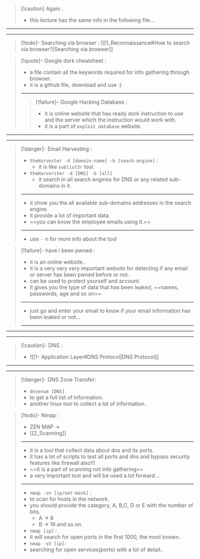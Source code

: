 
>[!caution] Again :
>- this lecture has the same info in the following file...

---
---

>[!todo]- Searching via browser :
![[1_Reconnaissance#How to search via browser?|Searching via browser]]

>[!quote]- Google dork cheatsheet :
>- a file contain all the keywords required for info gathering through browser.
>- it is a github file, download and use :)
>---
>>[!failure]- Google Hacking Database :
>>- it is online website that has ready dork instruction to use and the server which the instruction would work with.
>>- it is a part of `exploit database` website.

---
---

>[!danger]- Email Harvesting :
>- `theHarvester -d [domain-name] -b [seach-engine]` :
>	- it is like `sublist3r` tool.
>- `theHarverster -d [DNS] -b [all]`
>	- it search in all search engines for DNS or any related sub-domains in it.
>---
>- it show you the all available sub-domains addresses in the search engine.
>- it provide a lot of important data.
>- ==you can know the employee emails using it.==
>---
>- use `--h` for more info about the tool

>[!failure]- have i been pwned :
>- it is an online website..
>- it is a very very very important website for detecting if any email or server has been pwned before or not.
>- can be used to protect yourself and account.
>- it gives you the type of data that has been leaked, ==names, passwords, age and so on==
>---
>- just go and enter your email to know if your email information has been leaked or not...
>----

---
---

>[!caution]- DNS :
>- ![[1- Application Layer#DNS Protocol|DNS Protocol]]

---
---

 >[!danger]- DNS Zone Transfer:
 >- `dnsenum [DNS]`
 >	- to get a full list of information.
 >- another linux tool to collect a lot of information.
 
 >[!todo]- Nmap :
 >- ZEN MAP -> 
 >	- [[2_Scanning]]
>---
 >- it is a tool that collect data about dns and its ports.
 >- it has a lot of scripts to test all ports and dns and bypass security features like firewall also!!!
 >- ==it is a part of scanning not info gathering==
 >- a very important tool and will be used a lot forward ...
 >---
 >- `nmap -sn [ip/net-mask]` :
 >	- to scan for hosts in the network.
 >	- you should provide the category, A, B,C, D or E with the number of bits.
 >		- A -> 8
 >		- B -> 16 and so on.
 >- `nmap [ip]` :
 >	- it will search for open ports in the first 1000, the most known.
 >- `nmap -sV [ip]`:
 >	- searching for open services(ports) with a lot of detail..
 
 
 
 